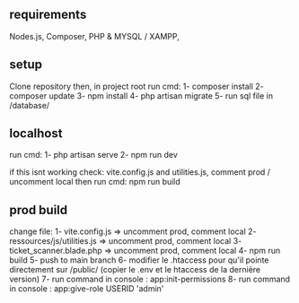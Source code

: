 ## requirements
Nodes.js, Composer, PHP & MYSQL / XAMPP,

## setup
Clone repository then, in project root run cmd: 
1- composer install
2- composer update
3- npm install
4- php artisan migrate
5- run sql file in /database/

## localhost
run cmd:
1- php artisan serve
2- npm run dev

if this isnt working check: vite.config.js and utilities.js, comment prod / uncomment local then run cmd: npm run build

## prod build
change file:
1- vite.config.js => uncomment prod, comment local
2- ressources/js/utilities.js => uncomment prod, comment local
3- ticket_scanner.blade.php => uncomment prod, comment local
4- npm run build
5- push to main branch
6- modifier le .htaccess pour qu'il pointe directement sur /public/ (copier le .env et le htaccess de la dernière version)
7- run command in console : app:init-permissions
8- run command in console : app:give-role USERID 'admin'